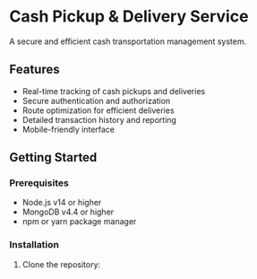 # Cash Pickup & Delivery Service

A secure and efficient cash transportation management system.

## Features

- Real-time tracking of cash pickups and deliveries
- Secure authentication and authorization
- Route optimization for efficient deliveries
- Detailed transaction history and reporting
- Mobile-friendly interface

## Getting Started

### Prerequisites

- Node.js v14 or higher
- MongoDB v4.4 or higher
- npm or yarn package manager

### Installation

1. Clone the repository: